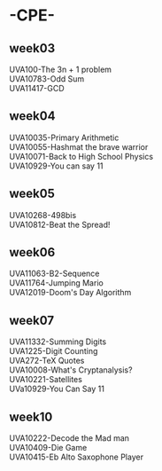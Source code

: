# -CPE-
## week03
UVA100-The 3n + 1 problem  
UVA10783-Odd Sum   
UVA11417-GCD  
## week04
UVA10035-Primary Arithmetic  
UVA10055-Hashmat the brave warrior  
UVA10071-Back to High School Physics   
UVA10929-You can say 11   
## week05
UVA10268-498bis  
UVA10812-Beat the Spread!  
## week06
UVA11063-B2-Sequence  
UVA11764-Jumping Mario  
UVA12019-Doom's Day Algorithm    
## week07
UVA11332-Summing Digits  
UVA1225-Digit Counting  
UVA272-TeX Quotes   
UVA10008-What's Cryptanalysis?  
UVA10221-Satellites   
UVa10929-You Can Say 11   
## week10
UVA10222-Decode the Mad man  
UVA10409-Die Game   
UVA10415-Eb Alto Saxophone Player  
